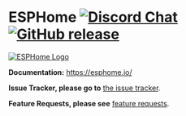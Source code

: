 # ESPHome [![Discord Chat](https://img.shields.io/discord/429907082951524364.svg)](https://discord.gg/KhAMKrd) [![GitHub release](https://img.shields.io/github/release/esphome/esphome.svg)](https://GitHub.com/esphome/esphome/releases/)

[![ESPHome Logo](https://esphome.io/_images/logo-text.png)](https://esphome.io/)

**Documentation:** https://esphome.io/

**Issue Tracker, please go to** [the issue tracker](https://github.com/esphome/issues/issues).

**Feature Requests, please see** [feature requests](https://github.com/esphome/feature-requests/issues).
